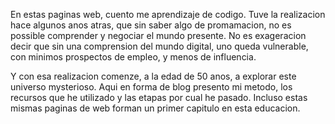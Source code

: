 En estas paginas web, cuento me aprendizaje de codigo. Tuve la realizacion hace algunos anos atras, que sin saber algo de promamacion, no es possible comprender y negociar el mundo presente. No es exageracion decir que sin una comprension del mundo digital, uno queda vulnerable, con minimos prospectos de empleo, y menos de influencia. 

Y con esa realizacion comenze, a la edad de 50 anos, a explorar este universo mysterioso. Aqui en forma de blog presento mi metodo, los recursos que he utilizado y las etapas por cual he pasado. Incluso estas mismas paginas de web forman un primer capitulo en esta educacion.
